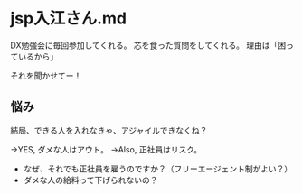 # jsp入江さん.md
DX勉強会に毎回参加してくれる。
芯を食った質問をしてくれる。
理由は「困っているから」

それを聞かせてー！

## 悩み
結局、できる人を入れなきゃ、アジャイルできなくね？

→YES, ダメな人はアウト。
→Also, 正社員はリスク。
- なぜ、それでも正社員を雇うのですか？（フリーエージェント制がよい？）
- ダメな人の給料って下げられないの？